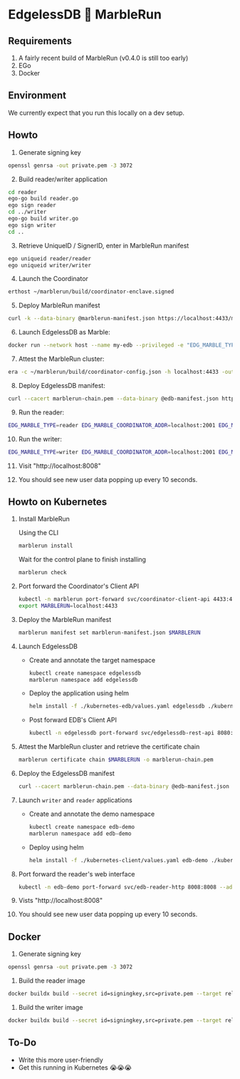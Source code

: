 # EdgelessDB 🤝 MarbleRun

## Requirements
1. A fairly recent build of MarbleRun (v0.4.0 is still too early)
2. EGo
3. Docker

## Environment
We currently expect that you run this locally on a dev setup.

## Howto
1. Generate signing key
```bash
openssl genrsa -out private.pem -3 3072
```

2. Build reader/writer application
```bash
cd reader
ego-go build reader.go
ego sign reader
cd ../writer
ego-go build writer.go
ego sign writer
cd ..
```

3. Retrieve UniqueID / SignerID, enter in MarbleRun manifest
```bash
ego uniqueid reader/reader
ego uniqueid writer/writer
```

4. Launch the Coordinator
```bash
erthost ~/marblerun/build/coordinator-enclave.signed
```

5. Deploy MarbleRun manifest
```bash
curl -k --data-binary @marblerun-manifest.json https://localhost:4433/manifest
```
6. Launch EdgelessDB as Marble:
```bash
docker run --network host --name my-edb --privileged -e "EDG_MARBLE_TYPE=edgelessdb_marble" -e "EDG_MARBLE_COORDINATOR_ADDR=localhost:2001" -e "EDG_MARBLE_UUID_FILE=uuid" -e "EDG_MARBLE_DNS_NAMES=localhost" -v /dev/sgx:/dev/sgx -t ghcr.io/edgelesssys/edgelessdb-sgx-4gb -marble
```

7. Attest the MarbleRun cluster:
```bash
era -c ~/marblerun/build/coordinator-config.json -h localhost:4433 -output-chain marblerun-chain.pem
```

8. Deploy EdgelessDB manifest:
```bash
curl --cacert marblerun-chain.pem --data-binary @edb-manifest.json https://localhost:8080/manifest
```

9. Run the reader:
```bash
EDG_MARBLE_TYPE=reader EDG_MARBLE_COORDINATOR_ADDR=localhost:2001 EDG_MARBLE_UUID_FILE=~/reader-uuid EDG_MARBLE_DNS_NAMES=localhost ego marblerun reader/reader
```

10. Run the writer:
```bash
EDG_MARBLE_TYPE=writer EDG_MARBLE_COORDINATOR_ADDR=localhost:2001 EDG_MARBLE_UUID_FILE=~/writer-uuid EDG_MARBLE_DNS_NAMES=localhost ego marblerun writer/writer
```

11. Visit "http://localhost:8008"

12. You should see new user data popping up every 10 seconds.

## Howto on Kubernetes

1. Install MarbleRun

    Using the CLI

    ```bash
    marblerun install
    ```

    Wait for the control plane to finish installing

    ```bash
    marblerun check
    ```

1. Port forward the Coordinator's Client API

    ```bash
    kubectl -n marblerun port-forward svc/coordinator-client-api 4433:4433 --address localhost >/dev/null &
    export MARBLERUN=localhost:4433
    ```

1. Deploy the MarbleRun manifest
    
    ```bash
    marblerun manifest set marblerun-manifest.json $MARBLERUN
    ```

1. Launch EdgelessDB

    * Create and annotate the target namespace
        ```bash
        kubectl create namespace edgelessdb
        marblerun namespace add edgelessdb
        ```

    * Deploy the application using helm
        ```bash
        helm install -f ./kubernetes-edb/values.yaml edgelessdb ./kubernetes-edb -n edgelessdb --set edb.launchMarble=true
        ```

    * Post forward EDB's Client API
        ```bash
        kubectl -n edgelessdb port-forward svc/edgelessdb-rest-api 8080:8080 --address localhost >/dev/null &
        ```


1. Attest the MarbleRun cluster and retrieve the certificate chain
    
    ```bash
    marblerun certificate chain $MARBLERUN -o marblerun-chain.pem
    ```

1. Deploy the EdgelessDB manifest

    ```bash
    curl --cacert marblerun-chain.pem --data-binary @edb-manifest.json https://localhost:8080/manifest
    ```

1. Launch `writer` and `reader` applications

    * Create and annotate the demo namespace
        ```bash
        kubectl create namespace edb-demo
        marblerun namespace add edb-demo
        ```
    
    * Deploy using helm
        ```bash
        helm install -f ./kubernetes-client/values.yaml edb-demo ./kubernetes-client -n edb-demo
        ```

1. Port forward the reader's web interface

    ```bash
    kubectl -n edb-demo port-forward svc/edb-reader-http 8008:8008 --address localhost >/dev/null &
    ```

1. Vists "http://localhost:8008"

1. You should see new user data popping up every 10 seconds.

## Docker

1. Generate signing key

```bash
openssl genrsa -out private.pem -3 3072
```

1. Build the reader image

```bash
docker buildx build --secret id=signingkey,src=private.pem --target release_reader --tag ghcr.io/edgelesssys/edb-demo/reader:latest .
```

1. Build the writer image

```bash
docker buildx build --secret id=signingkey,src=private.pem --target release_writer --tag ghcr.io/edgelesssys/edb-demo/writer:latest .
```


## To-Do
* Write this more user-friendly
* Get this running in Kubernetes 😭😭😭
